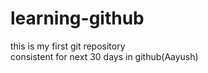 # learning-github
this is my first git repository 
<br>
consistent for next 30 days in github(Aayush)

